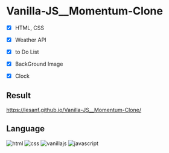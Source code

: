 # Vanilla-JS__Momentum-Clone

- [x] HTML, CSS
- [x] Weather API
- [x] to Do List
- [x] BackGround Image
- [x] Clock


## Result

https://lesanf.github.io/Vanilla-JS__Momentum-Clone/


## Language
![html](https://user-images.githubusercontent.com/54767632/69732223-990c0d00-116e-11ea-896b-fa723f2a33e8.png)
![css](https://user-images.githubusercontent.com/54767632/69732224-990c0d00-116e-11ea-9d28-34f1ae7f6955.png)
![vanillajs](https://user-images.githubusercontent.com/54767632/69732217-96a9b300-116e-11ea-8e2d-fead1d9db0f0.jpg)
![javascript](https://user-images.githubusercontent.com/54767632/69732222-98737680-116e-11ea-9225-add6c24cfc79.jpg)


